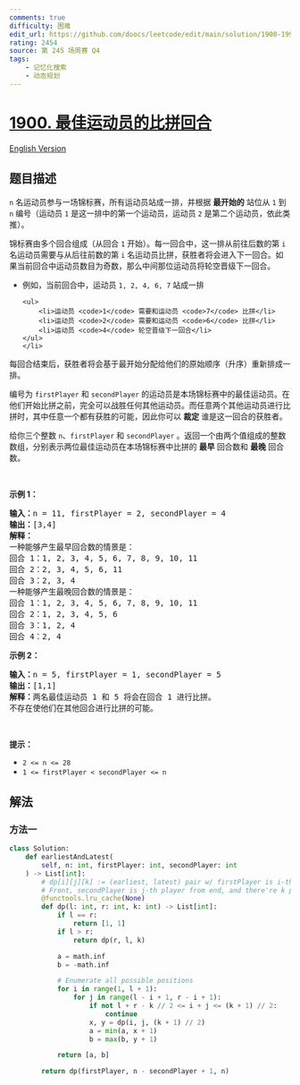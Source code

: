 ```yaml
---
comments: true
difficulty: 困难
edit_url: https://github.com/doocs/leetcode/edit/main/solution/1900-1999/1900.The%20Earliest%20and%20Latest%20Rounds%20Where%20Players%20Compete/README.md
rating: 2454
source: 第 245 场周赛 Q4
tags:
    - 记忆化搜索
    - 动态规划
---
```


# [1900. 最佳运动员的比拼回合](https://leetcode.cn/problems/the-earliest-and-latest-rounds-where-players-compete)

[English Version](/solution/1900-1999/1900.The%20Earliest%20and%20Latest%20Rounds%20Where%20Players%20Compete/README_EN.md)

## 题目描述

<!-- 这里写题目描述 -->

<p><code>n</code> 名运动员参与一场锦标赛，所有运动员站成一排，并根据 <strong>最开始的</strong> 站位从 <code>1</code> 到 <code>n</code> 编号（运动员 <code>1</code> 是这一排中的第一个运动员，运动员 <code>2</code> 是第二个运动员，依此类推）。</p>

<p>锦标赛由多个回合组成（从回合 <code>1</code> 开始）。每一回合中，这一排从前往后数的第 <code>i</code> 名运动员需要与从后往前数的第 <code>i</code> 名运动员比拼，获胜者将会进入下一回合。如果当前回合中运动员数目为奇数，那么中间那位运动员将轮空晋级下一回合。</p>

<ul>
	<li>例如，当前回合中，运动员 <code>1, 2, 4, 6, 7</code> 站成一排

    <ul>
    	<li>运动员 <code>1</code> 需要和运动员 <code>7</code> 比拼</li>
    	<li>运动员 <code>2</code> 需要和运动员 <code>6</code> 比拼</li>
    	<li>运动员 <code>4</code> 轮空晋级下一回合</li>
    </ul>
    </li>

</ul>

<p>每回合结束后，获胜者将会基于最开始分配给他们的原始顺序（升序）重新排成一排。</p>

<p>编号为 <code>firstPlayer</code> 和 <code>secondPlayer</code> 的运动员是本场锦标赛中的最佳运动员。在他们开始比拼之前，完全可以战胜任何其他运动员。而任意两个其他运动员进行比拼时，其中任意一个都有获胜的可能，因此你可以 <strong>裁定</strong> 谁是这一回合的获胜者。</p>

<p>给你三个整数 <code>n</code>、<code>firstPlayer</code> 和 <code>secondPlayer</code> 。返回一个由两个值组成的整数数组，分别表示两位最佳运动员在本场锦标赛中比拼的 <strong>最早</strong> 回合数和 <strong>最晚</strong> 回合数。</p>

<p> </p>

<p><strong>示例 1：</strong></p>

<pre><strong>输入：</strong>n = 11, firstPlayer = 2, secondPlayer = 4
<strong>输出：</strong>[3,4]
<strong>解释：</strong>
一种能够产生最早回合数的情景是：
回合 1：1, 2, 3, 4, 5, 6, 7, 8, 9, 10, 11
回合 2：2, 3, 4, 5, 6, 11
回合 3：2, 3, 4
一种能够产生最晚回合数的情景是：
回合 1：1, 2, 3, 4, 5, 6, 7, 8, 9, 10, 11
回合 2：1, 2, 3, 4, 5, 6
回合 3：1, 2, 4
回合 4：2, 4
</pre>

<p><strong>示例 2：</strong></p>

<pre><strong>输入：</strong>n = 5, firstPlayer = 1, secondPlayer = 5
<strong>输出：</strong>[1,1]
<strong>解释：</strong>两名最佳运动员 1 和 5 将会在回合 1 进行比拼。
不存在使他们在其他回合进行比拼的可能。
</pre>

<p> </p>

<p><strong>提示：</strong></p>

<ul>
	<li><code>2 &lt;= n &lt;= 28</code></li>
	<li><code>1 &lt;= firstPlayer &lt; secondPlayer &lt;= n</code></li>
</ul>

## 解法

### 方法一

<!-- tabs:start -->

```python
class Solution:
    def earliestAndLatest(
        self, n: int, firstPlayer: int, secondPlayer: int
    ) -> List[int]:
        # dp[i][j][k] := (earliest, latest) pair w/ firstPlayer is i-th player from
        # Front, secondPlayer is j-th player from end, and there're k people
        @functools.lru_cache(None)
        def dp(l: int, r: int, k: int) -> List[int]:
            if l == r:
                return [1, 1]
            if l > r:
                return dp(r, l, k)

            a = math.inf
            b = -math.inf

            # Enumerate all possible positions
            for i in range(1, l + 1):
                for j in range(l - i + 1, r - i + 1):
                    if not l + r - k // 2 <= i + j <= (k + 1) // 2:
                        continue
                    x, y = dp(i, j, (k + 1) // 2)
                    a = min(a, x + 1)
                    b = max(b, y + 1)

            return [a, b]

        return dp(firstPlayer, n - secondPlayer + 1, n)
```

<!-- tabs:end -->

<!-- end -->
